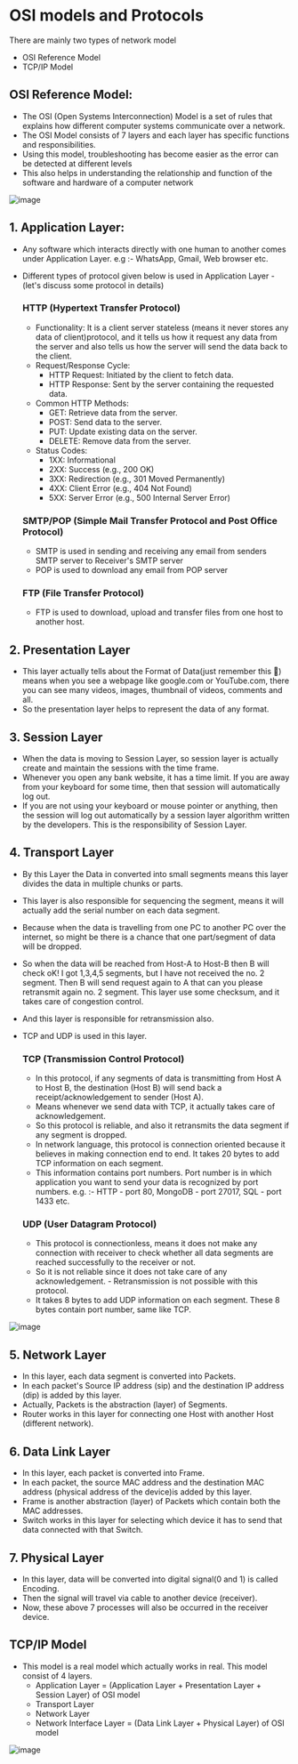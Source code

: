 
# OSI models and Protocols
There are mainly two types of network model 
- OSI Reference Model
- TCP/IP Model
## OSI Reference Model:
- The OSI (Open Systems Interconnection) Model is a set of rules that explains how different computer systems communicate over a network. 
- The OSI Model consists of 7 layers and each layer has specific functions and responsibilities.
- Using this model, troubleshooting has become easier as the error can be detected at different levels
- This also helps in understanding the relationship and function of the software and hardware of a computer network

![image](https://github.com/user-attachments/assets/0f118561-d3c3-4128-a4f1-171af0832da4)



## 1. Application Layer:
 - Any software which interacts directly with one human to another comes under Application Layer. e.g :- WhatsApp, Gmail, Web browser etc.
 - Different types of protocol given below is used in Application Layer - (let's discuss some protocol in details)

   ### HTTP (Hypertext Transfer Protocol)
   - Functionality: It is a client server stateless (means it never stores any data of client)protocol, and it tells us how it request any data from the server and also tells us how the server will send the data back to the client.
    - Request/Response Cycle:
        - HTTP Request: Initiated by the client to fetch data.
        - HTTP Response: Sent by the server containing the requested data.
    - Common HTTP Methods:
        - GET: Retrieve data from the server.
        - POST: Send data to the server.
      - PUT: Update existing data on the server.
      - DELETE: Remove data from the server.
    - Status Codes:
      - 1XX: Informational
      - 2XX: Success (e.g., 200 OK)
      - 3XX: Redirection (e.g., 301 Moved Permanently)
      - 4XX: Client Error (e.g., 404 Not Found)
      - 5XX: Server Error (e.g., 500 Internal Server Error)

   ### SMTP/POP (Simple Mail Transfer Protocol and Post Office Protocol)
   - SMTP is used in sending and receiving any email from senders SMTP server to Receiver's SMTP server
   - POP is used to download any email from POP server
    
   ### FTP (File Transfer Protocol)

   - FTP is used to download, upload and transfer files from one host to another host.

## 2. Presentation Layer
- This layer actually tells about the Format of Data(just remember this 🙂) means when you see a webpage like google.com or YouTube.com, there you can see many videos, images, thumbnail of videos, comments and all.
-  So the presentation layer helps to represent the data of any format.

## 3. Session Layer
- When the data is moving to Session Layer, so session layer is actually create and maintain the sessions with the time frame.
- Whenever you open any bank website, it has a time limit. If you are away from your keyboard for some time, then that session will automatically log out. 
- If you are not using your keyboard or mouse pointer or anything, then the session will log out automatically by a session layer algorithm written by the developers. This is the responsibility of Session Layer.

## 4. Transport Layer
- By this Layer the Data in converted into small segments means this layer divides the data in multiple chunks or parts. 
- This layer is also responsible for sequencing the segment, means it will actually add the serial number on each data segment. 
- Because when the data is travelling from one PC to another PC over the internet, so might be there is a chance that one part/segment of data will be dropped. 
- So when the data will be reached from Host-A to Host-B then B will check oK! I got 1,3,4,5 segments, but I have not received the no. 2 segment. Then B will send request again to A that can you please retransmit again no. 2 segment. This layer use some checksum, and it takes care of congestion control. 
- And this layer is responsible for retransmission also.
- TCP and UDP is used in this layer.

  ### TCP (Transmission Control Protocol)

    - In this protocol, if any segments of data is transmitting from Host A to Host B, the destination (Host B) will send back a receipt/acknowledgement to sender (Host A).  
    - Means whenever we send data with TCP, it actually takes care of acknowledgement.  
    - So this protocol is reliable, and also it retransmits the data segment if any segment is dropped.
    - In network language, this protocol is connection oriented because it believes in making connection end to end. It takes 20 bytes to add TCP information on each segment. 
    - This information contains port numbers. Port number is in which application you want to send your data is recognized by port numbers. e.g. :- HTTP - port 80, MongoDB - port 27017, SQL - port 1433 etc.

  ### UDP (User Datagram Protocol)
    - This protocol is connectionless, means it does not make any connection with receiver to check whether all data segments are reached successfully to the receiver or not. 
    - So it is not reliable since it does not take care of any acknowledgement.  - Retransmission is not possible with this protocol. 
    - It takes 8 bytes to add UDP information on each segment. These 8 bytes contain port number, same like TCP.

 ![image](https://github.com/user-attachments/assets/3e8cb1e6-2e92-43f6-bf07-b70dbba0288e)



## 5. Network Layer
- In this layer, each data segment is converted into Packets. 
- In each packet's Source IP address (sip) and the destination IP address (dip) is added by this layer. 
- Actually, Packets is the abstraction (layer) of Segments. 
-   Router works in this layer for connecting one Host with another Host (different network).
## 6. Data Link Layer
- In this layer, each packet is converted into Frame. 
- In each packet, the source MAC address and the destination MAC address (physical address of the device)is added by this layer.
-  Frame is another abstraction (layer) of Packets which contain both the MAC addresses. 
- Switch works in this layer for selecting which device it has to send that data connected with that Switch.

## 7. Physical Layer
- In this layer, data will be converted into digital signal(0 and 1) is called Encoding. 
- Then the signal will travel via cable to another device (receiver).
-  Now, these above 7 processes will also be occurred in the receiver device.

## TCP/IP Model
 - This model is a real model which actually works in real. This model consist of 4 layers.
    - Application Layer = (Application Layer + Presentation Layer + Session Layer) of OSI model
     - Transport Layer
     - Network Layer
     - Network Interface Layer = (Data Link Layer + Physical Layer) of OSI model

![image](https://github.com/user-attachments/assets/fb869b78-dca2-4208-a8f8-b00bdc5d974c)


